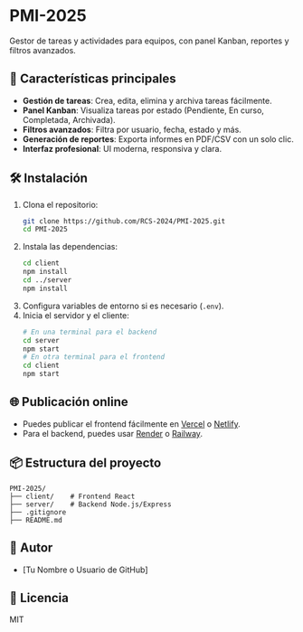 # PMI-2025

Gestor de tareas y actividades para equipos, con panel Kanban, reportes y filtros avanzados.

## 🚀 Características principales

- **Gestión de tareas**: Crea, edita, elimina y archiva tareas fácilmente.
- **Panel Kanban**: Visualiza tareas por estado (Pendiente, En curso, Completada, Archivada).
- **Filtros avanzados**: Filtra por usuario, fecha, estado y más.
- **Generación de reportes**: Exporta informes en PDF/CSV con un solo clic.
- **Interfaz profesional**: UI moderna, responsiva y clara.

## 🛠️ Instalación

1. Clona el repositorio:
   ```sh
   git clone https://github.com/RCS-2024/PMI-2025.git
   cd PMI-2025
   ```
2. Instala las dependencias:
   ```sh
   cd client
   npm install
   cd ../server
   npm install
   ```
3. Configura variables de entorno si es necesario (`.env`).
4. Inicia el servidor y el cliente:
   ```sh
   # En una terminal para el backend
   cd server
   npm start
   # En otra terminal para el frontend
   cd client
   npm start
   ```

## 🌐 Publicación online

- Puedes publicar el frontend fácilmente en [Vercel](https://vercel.com/) o [Netlify](https://netlify.com/).
- Para el backend, puedes usar [Render](https://render.com/) o [Railway](https://railway.app/).

## 📦 Estructura del proyecto

```
PMI-2025/
├── client/    # Frontend React
├── server/    # Backend Node.js/Express
├── .gitignore
├── README.md
```

## 👤 Autor
- [Tu Nombre o Usuario de GitHub]

## 📄 Licencia
MIT
